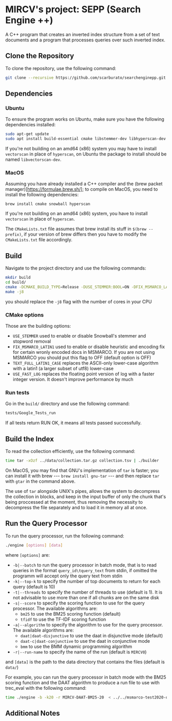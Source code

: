 # MIRCV's project: SEPP (Search Engine ++)

A C++ program that creates an inverted index structure from a set of text documents and a program that processes queries over such inverted index.

## Clone the Repository

To clone the repository, use the following command:

```bash
git clone --recursive https://github.com/scarburato/searchenginepp.git
```

## Dependencies

### Ubuntu

To ensure the program works on Ubuntu, make sure you have the following dependencies installed:

```bash
sudo apt-get update
sudo apt install build-essential cmake libstemmer-dev libhyperscan-dev
```

If you're not building on an amd64 (x86) system you may have to install `vectorscan` in place of `hyperscan`, on Ubuntu
the package to install should be named `libvectorscan-dev`.

### MacOS

Assuming you have already installed a C++ compiler and the (brew packet manager)[https://formulae.brew.sh/]; to compile
on MacOS, you need to install the following dependencies:

```shell
brew install cmake snowball hyperscan
```

If you're not building on an amd64 (x86) system, you have to install `vectorscan` in place of `hyperscan`.

The `CMakeLists.txt` file assumes that brew install its stuff in `$(brew --prefix)`, if your version of brew differs
then you have to modify the `CMakeLists.txt` file accordingly.

## Build

Navigate to the project directory and use the following commands:

```bash
mkdir build
cd build/
cmake -DCMAKE_BUILD_TYPE=Release -DUSE_STEMMER:BOOL=ON -DFIX_MSMARCO_LATIN1:BOOL=ON -DTEXT_FULL_LATIN1_CASE:BOOL=ON ..
make -j8
```

you should replace the `-j8` flag with the number of cores in your CPU

### CMake options

Those are the building options:

- `USE_STEMMER` used to enable or disable Snowball's stemmer and stopword removal
- `FIX_MSMARCO_LATIN1` used to enable or disable heuristic and encoding fix for certain wronly encoded docs in MSMARCO. If you are not using MSMARCO you should put this flag to OFF (default option is OFF)
- `TEXT_FULL_LATIN1_CASE` replaces the ASCII-only lower-case algorithm with a latin1 (a larger subset of utf8) lower-case
- `USE_FAST_LOG` replaces the floating point version of log with a faster integer version. It doesn't improve performance by much

### Run tests

Go in the `build/` directory and use the following command:

```bash
tests/Google_Tests_run
```

If all tests return RUN OK, it means all tests passed successfully.

## Build the Index

To read the collection efficiently, use the following command:

```bash
time tar -xOzf ../data/collection.tar.gz collection.tsv | ./builder
```

On MacOS, you may find that GNU's implementation of `tar` is faster; you can install it with brew 
--- `brew install gnu-tar` --- and then replace `tar` with `gtar` in the command above.

The use of `tar` alongside UNIX's pipes, allows the system to decompress the collection
in blocks, and keep in the input buffer of only the chunk that's being proccessed at the moment,
thus removing the necessity to decompress the file separately and to load it in memory all at once.

## Run the Query Processor

To run the query processor, run the following command:

```bash
./engine [options] [data]
```

where `[options]` are:

- `-b|--batch` to run the query processor in batch mode, that is to read queries in the format `query_id\tquery_text` 
   from stdin, if omitted the programm will accept only the query text from stdin
- `-k|--top-k` to specify the number of top documents to return for each query (default is 10)
- `-t|--threads` to specify the number of threads to use (default is 1). It is not advisable to use more than one if
   all chunks are on the same disk
- `-s|--score` to specify the scoring function to use for the query processor.
  The available algorithms are:
   - `bm25` to use the BM25 scoring function (default)
   - `tfidf` to use the TF-IDF scoring function
- `-a|--algorithm` to specify the algorithm to use for the query processor. The available algorithms are:
   - `daat|daat-disjunctive` to use the daat in disjunctive mode (default)
   - `daat-c|daat-conjunctive` to use the daat in conjunctive mode
   - `bmm` to use the BMM dynamic programming algorithm
- `-r|--run-name` to specify the name of the run (default is `MIRCV0`)

and `[data]` is the path to the data directory that contains the files (default is `data/`)

For example, you can run the query processor in batch mode with the BM25 scoring function and the DAAT algorithm to
produce a run file to use with trec_eval with the following command:

```bash
time ./engine -b -k20 -r MIRCV-DAAT-BM25-20  < ../../msmarco-test2020-queries.tsv > mircv-daat-bm25-20.run
```

## Additional Notes




